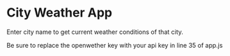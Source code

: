 # City Weather App

Enter city name to get current weather conditions of that city.

Be sure to replace the openwether key with your api key in line 35 of app.js
